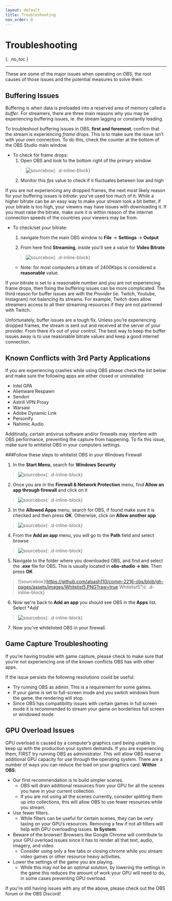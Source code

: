```yaml
---
layout: default
title: Troubleshooting
nav_order: 8
---
```


# Troubleshooting
{: .no_toc }

---

These are some of the major issues when operating on OBS, the root causes of those issues and the potential measures to solve them.

## Buffering Issues

Buffering is when data is preloaded into a reserved area of memory called a _buffer_. For streamers, there are three main reasons why you may be experiencing buffering issues, ie. the stream lagging or constantly loading.

To troubleshoot buffering issues in OBS, **first and foremost**, confirm that the stream is experiencing _frame drops_. This is to make sure the issue isn’t with your own connection. To do this, check the counter at the bottom of the OBS Studio main window.

  - To check for frame drops:
    1. Open OBS and look to the bottom right of the primary window
    >![sourcebox](https://github.com/alsash110/comm-2216-obs/blob/gh-pages/assets/images/Dframes.PNG?raw=true "Dframes"){: .d-inline-block}
    2. Monitor this _fps_ value to check if it fluctuates between low and high

If you are not experiencing any dropped frames, the next most likely reason for your buffering issues is _bitrate_: you’ve used too much of it. While a higher bitrate can be an easy way to make your stream look a bit better, if your bitrate is too high, your viewers may have issues with downloading it. If you must raise the bitrate, make sure it is within reason of the internet connection speeds of the countries your viewers may be from.
  - To check/set your bitrate:
    1. navigate from the main OBS window to **File** -> **Settings** -> **Output**
    
    2. From here find **Streaming**, inside you'll see a value for **Video Bitrate**
    >![sourcebox](https://github.com/alsash110/comm-2216-obs/blob/gh-pages/assets/images/SecuritySteps0.PNG?raw=true "Security Steps 0"){: .d-inline-block}
      - Note: for most computers a bitrate of 2400Kbps is considered a __reasonable__ value.

If your bitrate is set to a reasonable number and you are not experiencing frame drops, then fixing the buffering issues can be more complicated. The third reason for buffer issues are with the _Provider_ (ie. Twitch, Youtube, Instagram) not balancing its streams. For example, Twitch does allow streamers access to all their streaming resources if they are not partnered with Twitch. 

Unfortunately, buffer issues are a tough fix. Unless you’re experiencing dropped frames, the stream is sent out and received at the server of your provider. From there it’s out of your control. The best way to keep the buffer issues away is to use reasonable bitrate values and keep a good internet connection. 

## Known Conflicts with 3rd Party Applications

If you are experiencing crashes while using OBS please check the list below and make sure the following apps are either closed or uninstalled:
  - Intel GPA
  - Alienware Respawn
  - Sendori
  - Astrill VPN Proxy
  - Warsaw
  - Adobe Dynamic Link
  - Personify
  - Nahimic Audio

Additinally, certain antivirus software and/or firewalls may interfere with OBS performance, preventing the capture from happening. To fix this issue, make sure to whitelist OBS in your computers settings. 
 
###Follow these steps to whitelist OBS in your Windows Firewall
  1. In the **Start Menu**, search for **Windows Security**
   >![sourcebox](https://github.com/alsash110/comm-2216-obs/blob/gh-pages/assets/images/SecuritySteps1.png?raw=true "Security Steps 1"){: .d-inline-block}
  2. Once you are in the **Firewall & Network Protection** menu, find **Allow an app through firewall** and click on it
   >![sourcebox](https://github.com/alsash110/comm-2216-obs/blob/gh-pages/assets/images/Whitelist2.PNG?raw=true "Whitelist2"){: .d-inline-block}
  3. In the **Allowed Apps** menu, search for OBS, if found make sure it is checked and then press **OK**. Otherwise, click on **Allow another app**
   >![sourcebox](https://github.com/alsash110/comm-2216-obs/blob/gh-pages/assets/images/Whitelist3.PNG?raw=true "Whitelist3"){: .d-inline-block}  
  4. From the **Add an app** menu, you will go to the **Path** field and select browse
  >![sourcebox](https://github.com/alsash110/comm-2216-obs/blob/gh-pages/assets/images/Whitelist4.PNG?raw=true "Whitelist4"){: .d-inline-block}
  5. Navigate to the folder where you downloaded OBS, and find and select the **.exe** file for OBS. This is usually located in __obs-studio -> bin__. Then press **OK**
  >![sourcebox](https://github.com/alsash110/comm-2216-obs/blob/gh-pages/assets/images/Whitelist5.PNG?raw=true Whitelist5"){: .d-inline-block}
  6. Now we're back to **Add an app** you should see OBS in the **Apps** list. Select **Add*
  >![sourcebox](https://github.com/alsash110/comm-2216-obs/blob/gh-pages/assets/images/Whitelist6.PNG?raw=true "Whitelist6"){: .d-inline-block}
  7. Now you've whitelisted OBS in your firewall.


## Game Capture Troubleshooting

If you’re having trouble with game capture, please check to make sure that you’re not experiencing one of the known conflicts OBS has with other apps.

If the issue persists the following resolutions could be useful:

  - Try running OBS as admin. This is a requirement for some games. 
  - If your game is set to full-screen mode and you switch windows from the game, the rendering will stop. 
  - Since OBS has compatibility issues with certain games in full screen mode it is recommended to stream your game on borderless full screen or windowed mode.

## GPU Overload Issues

GPU overload is caused by a computer’s graphics card being unable to keep up with the production your system demands. If you are experiencing them, FIRST try running OBS as administrator. This will allow OBS reserve additional GPU capacity for use through the operating system. 
There are a number of ways you can reduce the load on your graphics card. 
**Within OBS**:
  -	Our first recommendation is to build simpler scenes.
      - OBS will drain additional resources from your GPU for all the scenes you have in your current collection.
      - If you are not using all the scenes currently, consider splitting them up into collections, this will allow OBS to use fewer resources while you stream.
  -	Use fewer filters.
    - While filters can be useful for certain scenes, they can be very taxing on your GPU’s resources. Removing a few if not all filters will help with GPU overloading issues. 
**In System**:
  -	Beware of the browser! Browsers like Google Chrome will contribute to your GPU overload issues since it has to render all that text, audio, imagery, and video.
    - Consider using only a few tabs or closing chrome while you stream video games or other resource heavy activities.
  -	Lower the settings of the game you are playing.
    - While this may not be an optimal solution, by lowering the settings in the game this reduces the amount of work your GPU will need to do, in some cases preventing GPU overload.

If you're still having issues with any of the above, please check out the OBS forum or the OBS Discord!

